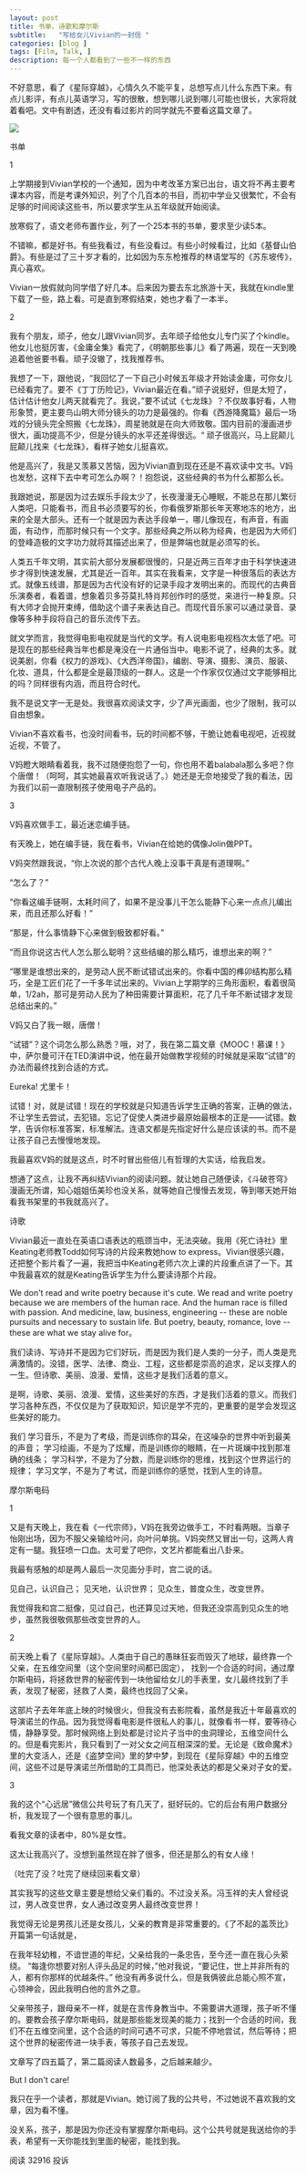 ```yaml
---
layout: post
title: 书单、诗歌和摩尔斯
subtitle:   "写给女儿Vivian的一封信 "
categories: [blog ]
tags: [Film, Talk, ]
description: 每一个人都看到了一些不一样的东西
---
```










不好意思，看了《星际穿越》，心情久久不能平复，总想写点儿什么东西下来。有点儿影评，有点儿英语学习，写的很散，想到哪儿说到哪儿可能也很长，大家将就着看吧。文中有剧透，还没有看过影片的同学就先不要看这篇文章了。

![](https://mmbiz.qlogo.cn/mmbiz/nUgDHickWWK4gXhzCkgkGU8qu2IIicYD7NHjXBbLgTOaVdHbtJCW4hmo5MCKvn1tic5rUn5D4YyVSxX0A7ACicEWHQ/0)

书单

1

上学期接到Vivian学校的一个通知，因为中考改革方案已出台，语文将不再主要考课本内容，而是考课外知识，列了个几百本的书目，而初中学业又很繁忙，不会有足够的时间阅读这些书，所以要求学生从五年级就开始阅读。

放寒假了，语文老师布置作业，列了一个25本书的书单，要求至少读5本。


不错嘛，都是好书。有些我看过，有些没看过。有些小时候看过，比如《基督山伯爵》。有些是过了三十岁才看的，比如因为东东枪推荐的林语堂写的《苏东坡传》，真心喜欢。

Vivian一放假就向同学借了好几本。后来因为要去东北旅游十天，我就在kindle里下载了一些，路上看。可是直到寒假结束，她也才看了一本半。

2

我有个朋友，顽子，他女儿跟Vivian同岁。去年顽子给他女儿专门买了个kindle。他女儿也挺厉害，《金庸全集》看完了，《明朝那些事儿》看了两遍，现在一天到晚追着他爸要书看。顽子没辙了，找我推荐书。

我想了一下，跟他说，“我回忆了一下自己小时候五年级才开始读金庸，可你女儿已经看完了。要不《丁丁历险记》，Vivian最近在看。”顽子说挺好，但是太短了，估计估计他女儿两天就看完了。我说，”要不试试《七龙珠》？不仅故事好看，人物形象赞，更主要鸟山明大师分镜头的功力是最强的。你看《西游降魔篇》最后一场戏的分镜头完全照搬《七龙珠》，周星驰就是在向大师致敬。国内目前的漫画进步很大，画功提高不少，但是分镜头的水平还差得很远。“ 顽子很高兴，马上屁颠儿屁颠儿找来《七龙珠》，看样子她女儿挺喜欢。



他是高兴了，我是又羡慕又苦恼，因为Vivian直到现在还是不喜欢读中文书。V妈也发愁，这样下去中考可怎么办啊？！抱怨说，这些经典的书为什么都那么长。

我跟她说，那是因为过去娱乐手段太少了，长夜漫漫无心睡眠，不能总在那儿繁衍人类吧，只能看书，而且书必须要写的长，你看俄罗斯那长年天寒地冻的地方，出来的全是大部头。还有一个就是因为表达手段单一，哪儿像现在，有声音，有画面，有动作，而那时候只有一个文字。那些经典之所以称为经典，也是因为大师们的登峰造极的文字功力就将其描述出来了，但是弊端也就是必须写的长。

人类五千年文明，其实前大部分发展都很慢的，只是近两三百年才由于科学快速进步才得到快速发展，尤其是近一百年。其实在我看来，文字是一种很落后的表达方式。就像五线谱，那是因为古代没有好的记录手段才发明出来的。而现代的古典音乐演奏者，看着谱，想象着贝多芬莫扎特肖邦创作时的感觉，来进行一种复原。只有大师才会抛开束缚，借助这个谱子来表达自己。而现代音乐家可以通过录音、录像等多种手段将自己的音乐流传下去。

就文学而言，我觉得电影电视就是当代的文学。有人说电影电视档次太低了吧。可是现在的那些经典当年也都是淹没在一片通俗当中。电影不说了，经典的太多。就说美剧，你看《权力的游戏》、《大西洋帝国》，编剧、导演、摄影、演员、服装、化妆、道具，什么都是全是最顶级的一群人。这是一个作家仅仅通过文字能够相比的吗？同样很有内涵，而且符合时代。

我不是说文字一无是处。我很喜欢阅读文字，少了声光画面，也少了限制，我可以自由想象。

Vivian不喜欢看书，也没时间看书，玩的时间都不够，干脆让她看电视吧，近视就近视，不管了。

V妈瞪大眼睛看着我，我不过随便抱怨了一句，你也用不着balabala那么多吧？你个唐僧！（呵呵，其实她最喜欢听我说话了。）她还是无奈地接受了我的看法，因为我们以前一直限制孩子使用电子产品的。

3

V妈喜欢做手工，最近迷恋编手链。

有天晚上，她在编手链，我在看书，Vivian在给她的偶像Jolin做PPT。

V妈突然跟我说，“你上次说的那个古代人晚上没事干真是有道理啊。”

“怎么了？”

“你看这编手链啊，太耗时间了，如果不是没事儿干怎么能静下心来一点点儿编出来，而且还那么好看！”

“那是，什么事情静下心来做到极致都好看。”

“而且你说这古代人怎么那么聪明？这些结编的那么精巧，谁想出来的啊？”

“哪里是谁想出来的，是劳动人民不断试错试出来的。你看中国的榫卯结构那么精巧，全是工匠们花了一千多年试出来的。Vivian上学期学的三角形面积，看着很简单，1/2ah，那可是劳动人民为了种田需要计算面积，花了几千年不断试错才发现总结出来的。”

V妈又白了我一眼，唐僧！

“试错”？这个词怎么那么熟悉？哦，对了，我在第二篇文章《MOOC！慕课！》中，萨尔曼可汗在TED演讲中说，他在最开始做教学视频的时候就是采取“试错”的办法而最终找到合适的方式。

Eureka! 尤里卡！

试错！对，就是试错！现在的学校就是只知道告诉学生正确的答案，正确的做法，不让学生去尝试，去犯错。忘记了促使人类进步最原始最根本的正是——试错。数学，告诉你标准答案，标准解法。连语文都是先指定好什么是应该读的书。而不是让孩子自己去慢慢地发现。

我最喜欢V妈的就是这点，时不时冒出些倍儿有哲理的大实话，给我启发。

想通了这点，让我不再纠结Vivian的阅读问题。就让她自己随便读，《斗破苍穹》漫画无所谓，知心姐姐伍美珍也没关系，就等她自己慢慢去发现，等到哪天她开始看我书架里的书我就高兴了。

诗歌

Vivian最近一直处在英语口语表达的瓶颈当中，无法突破。我用《死亡诗社》里Keating老师教Todd如何写诗的片段来教她how to express。Vivian很感兴趣，还把整个影片看了一遍，我把当中Keating老师六次上课的片段重点讲了一下。其中我最喜欢的就是Keating告诉学生为什么要读诗那个片段。

We don't read and write poetry because it's cute. We read and write poetry because we are members of the human race. And the human race is filled with passion. And medicine, law, business, engineering -- these are noble pursuits and necessary to sustain life. But poetry, beauty, romance, love -- these are what we stay alive for。

我们读诗、写诗并不是因为它们好玩，而是因为我们是人类的一分子，而人类是充满激情的。没错，医学、法律、商业、工程，这些都是崇高的追求，足以支撑人的一生。但诗歌、美丽、浪漫、爱情，这些才是我们活着的意义。



是啊，诗歌、美丽、浪漫、爱情，这些美好的东西，才是我们活着的意义。而我们学习各种东西，不仅仅是为了获取知识，知识是学不完的，更重要的是学会发现这些美好的能力。

我们
学习音乐，不是为了考级，而是训练你的耳朵，在这噪杂的世界中听到最美的声音；
学习绘画，不是为了炫耀，而是训练你的眼睛，在一片斑斓中找到那准确的线条；
学习科学，不是为了分数，而是训练你的思维，找到这个世界运行的规律；
学习文学，不是为了考试，而是训练你的感觉，找到人生的诗意。

摩尔斯电码

1

又是有天晚上，我在看《一代宗师》，V妈在我旁边做手工，不时看两眼。当章子怡刚出场，因为不服父亲输给叶问，向叶问单挑。V妈突然又冒出一句，这两人肯定有一腿。我狂喷一口血。太可爱了吧你，文艺片都能看出八卦来。

我最有感触的却是两人最后一次见面分手时，宫二说的话。





见自己，认识自己；
见天地，认识世界；
见众生，普度众生，改变世界。

我觉得我和宫二挺像，见过自己，也还算见过天地，但我还没崇高到见众生的地步，虽然我很敬佩那些改变世界的人。

2

前天晚上看了《星际穿越》。人类由于自己的愚昧狂妄而毁灭了地球，最终靠一个父亲，在五维空间里（这个空间里时间都已固定）， 找到一个合适的时间，通过摩尔斯电码，将拯救世界的秘密传到一块他留给女儿的手表里，女儿最终找到了手表，发现了秘密，拯救了人类，最终也找回了父亲。

这部片子去年年底上映的时候很火，但我没有去影院看，虽然是我近十年最喜欢的导演诺兰的作品。因为我觉得看电影是件很私人的事儿，就像看书一样，要等待心情，静静享受。那时候网络上到处都是讨论片子当中的虫洞理论，五维空间什么的。但是看完影片，我只看到了一对父女之间互相深深的爱。无论是《致命魔术》里的大变活人，还是《盗梦空间》里的梦中梦，到现在《星际穿越》中的五维空间，这些不过是导演诺兰所借助的工具而已，他深处表达的都是父亲对子女的爱。

3

我的这个“心远居”微信公共号玩了有几天了，挺好玩的。它的后台有用户数据分析，我发现了一个很有意思的事儿。

看我文章的读者中，80%是女性。

这太让我高兴了。没想到虽然现在胖了很多，但还是那么的有女人缘！


（吐完了没？吐完了继续回来看文章）

其实我写的这些文章主要是想给父亲们看的。不过没关系。冯玉祥的夫人曾经说过，男人改变世界，女人通过改变男人最终改变世界！

我觉得无论是男孩儿还是女孩儿，父亲的教育是非常重要的。《了不起的盖茨比》开篇第一句话就是，

在我年轻幼稚，不谙世道的年纪，父亲给我的一条忠告，至今还一直在我心头萦绕。
“每逢你想要对别人评头品足的时候，”他对我说，“要记住，世上并非所有的人，都有你那样的优越条件。”
他没有再多说什么，但是我俩彼此总能心照不宣，心领神会，因此我明白他的言外之意。

父亲带孩子，跟母亲不一样，就是在言传身教当中。不需要讲大道理，孩子听不懂的。要教会孩子摩尔斯电码，就是那些能发现美的能力；找到一个合适的时间，我们不在五维空间里，这个合适的时间可遇不可求，只能不停地尝试，然后等待；把这个世界的秘密传进一块手表，等孩子自己去发现。

文章写了四五篇了，第二篇阅读人数最多，之后越来越少。

But I don't care!

我只在乎一个读者，那就是Vivian。她订阅了我的公共号，不过她说不喜欢我的文章，因为看不懂。

没关系，孩子，那是因为你还没有掌握摩尔斯电码。这个公共号就是我送给你的手表，希望有一天你能找到里面的秘密，能找到我。


阅读 32916 投诉


